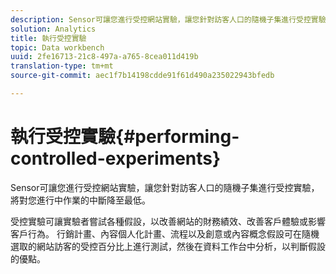 ```yaml
---
description: Sensor可讓您進行受控網站實驗，讓您針對訪客人口的隨機子集進行受控實驗，將對您進行中作業的中斷降至最低。
solution: Analytics
title: 執行受控實驗
topic: Data workbench
uuid: 2fe16713-21c8-497a-a765-8cea011d419b
translation-type: tm+mt
source-git-commit: aec1f7b14198cdde91f61d490a235022943bfedb

---
```



# 執行受控實驗{#performing-controlled-experiments}

Sensor可讓您進行受控網站實驗，讓您針對訪客人口的隨機子集進行受控實驗，將對您進行中作業的中斷降至最低。

受控實驗可讓實驗者嘗試各種假設，以改善網站的財務績效、改善客戶體驗或影響客戶行為。 行銷計畫、內容個人化計畫、流程以及創意或內容概念假設可在隨機選取的網站訪客的受控百分比上進行測試，然後在資料工作台中分析，以判斷假設的優點。
